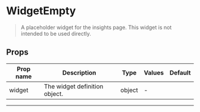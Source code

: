 # WidgetEmpty

> A placeholder widget for the insights page. This widget is not intended to be used directly.

## Props

| Prop name | Description                   | Type   | Values | Default |
| --------- | ----------------------------- | ------ | ------ | ------- |
| widget    | The widget definition object. | object | -      |         |

---
